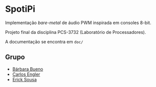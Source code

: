 # SpotiPi

Implementação _bare-metal_ de áudio PWM inspirada em consoles 8-bit.

Projeto final da disciplina PCS-3732 (Laboratório de Processadores).

A documentação se encontra em `doc/`

## Grupo

- [Bárbara Bueno](https://github.com/Buenobarbie)
- [Carlos Engler](https://github.com/CarlosEngler)
- [Erick Sousa](https://github.com/Erick-DAS)

